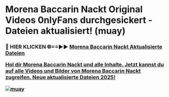 # Morena Baccarin Nackt Original Videos 0nlyFans durchgesickert - Dateien aktualisiert! (muay)

<h3>🔴 HIER KLICKEN 🌐==►► <a href="https://tinyurl.com/h6vf6nb8" rel="nofollow">Morena Baccarin Nackt Aktualisierte Dateien

Hol dir Morena Baccarin Nackt und alle Inhalte. Jetzt kannst du auf alle Videos und Bilder von Morena Baccarin Nackt zugreifen. Neue aktualisierte Dateien 2025!

[![muay](https://i.imgur.com/sD4kR3V.gif)](https://tinyurl.com/h6vf6nb8)
